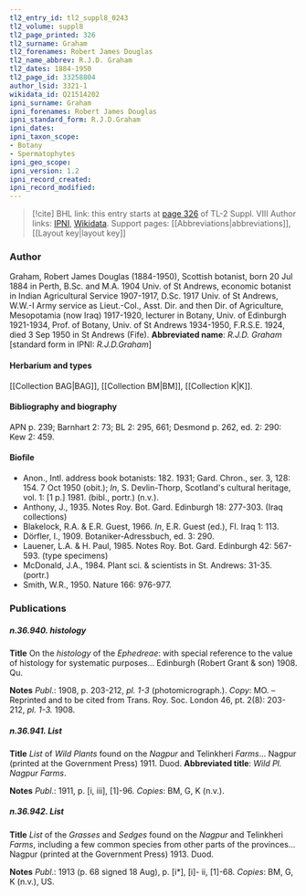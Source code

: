 ```yaml
---
tl2_entry_id: tl2_suppl8_0243
tl2_volume: suppl8
tl2_page_printed: 326
tl2_surname: Graham
tl2_forenames: Robert James Douglas
tl2_name_abbrev: R.J.D. Graham
tl2_dates: 1884-1950
tl2_page_id: 33258804
author_lsid: 3321-1
wikidata_id: Q21514202
ipni_surname: Graham
ipni_forenames: Robert James Douglas
ipni_standard_form: R.J.D.Graham
ipni_dates: 
ipni_taxon_scope: 
- Botany
- Spermatophytes
ipni_geo_scope: 
ipni_version: 1.2
ipni_record_created: 
ipni_record_modified:
---
```


> [!cite] BHL link: this entry starts at [page 326](https://www.biodiversitylibrary.org/page/33258804) of TL-2 Suppl. VIII
> Author links: [IPNI](https://www.ipni.org/a/3321-1), [Wikidata](https://www.wikidata.org/wiki/Q21514202). Support pages: [[Abbreviations|abbreviations]], [[Layout key|layout key]]

### Author

Graham, Robert James Douglas (1884-1950), Scottish botanist, born 20 Jul 1884 in Perth, B.Sc. and M.A. 1904 Univ. of St Andrews, economic botanist in Indian Agricultural Service 1907-1917, D.Sc. 1917 Univ. of St Andrews, W.W.-I Army service as Lieut.-Col., Asst. Dir. and then Dir. of Agriculture, Mesopotamia (now Iraq) 1917-1920, lecturer in Botany, Univ. of Edinburgh 1921-1934, Prof. of Botany, Univ. of St Andrews 1934-1950, F.R.S.E. 1924, died 3 Sep 1950 in St Andrews (Fife). 
**Abbreviated name**: *R.J.D. Graham* \[standard form in IPNI: *R.J.D.Graham*\]

#### Herbarium and types

[[Collection BAG|BAG]], [[Collection BM|BM]], [[Collection K|K]].

#### Bibliography and biography

APN p. 239; Barnhart 2: 73; BL 2: 295, 661; Desmond p. 262, ed. 2: 290: Kew 2: 459.

#### Biofile

- Anon., Intl. address book botanists: 182. 1931; Gard. Chron., ser. 3, 128: 154. 7 Oct 1950 (obit.); *In*, S. Devlin-Thorp, Scotland's cultural heritage, vol. 1: \[1 p.\] 1981. (bibl., portr.) (n.v.).
- Anthony, J., 1935. Notes Roy. Bot. Gard. Edinburgh 18: 277-303. (Iraq collections)
- Blakelock, R.A. & E.R. Guest, 1966. *In*, E.R. Guest (ed.), Fl. Iraq 1: 113.
- Dörfler, I., 1909. Botaniker-Adressbuch, ed. 3: 290.
- Lauener, L.A. & H. Paul, 1985. Notes Roy. Bot. Gard. Edinburgh 42: 567-593. (type specimens)
- McDonald, J.A., 1984. Plant sci. & scientists in St. Andrews: 31-35. (portr.)
- Smith, W.R., 1950. Nature 166: 976-977.

### Publications

##### n.36.940. histology

**Title**
On the *histology* of the *Ephedreae*: with special reference to the value of histology for systematic purposes... Edinburgh (Robert Grant & son) 1908. Qu.

**Notes**
*Publ*.: 1908, p. 203-212, *pl. 1-3* (photomicrograph.). *Copy*: MO. – Reprinted and to be cited from Trans. Roy. Soc. London 46, pt. 2(8): 203-212, *pl. 1-3.* 1908.

##### n.36.941. List

**Title**
*List* of *Wild Plants* found on the *Nagpur* and Telinkheri *Farms*... Nagpur (printed at the Government Press) 1911. Duod.
**Abbreviated title**: *Wild Pl. Nagpur Farms*.

**Notes**
*Publ*.: 1911, p. \[i, iii\], \[1\]-96. *Copies*: BM, G, K (n.v.).

##### n.36.942. List

**Title**
*List* of the *Grasses* and *Sedges* found on the *Nagpur* and Telinkheri *Farms*, including a few common species from other parts of the provinces... Nagpur (printed at the Government Press) 1913. Duod.

**Notes**
*Publ*.: 1913 (p. 68 signed 18 Aug), p. \[i\*\], \[i\]- ii, \[1\]-68. *Copies*: BM, G, K (n.v.), US.

